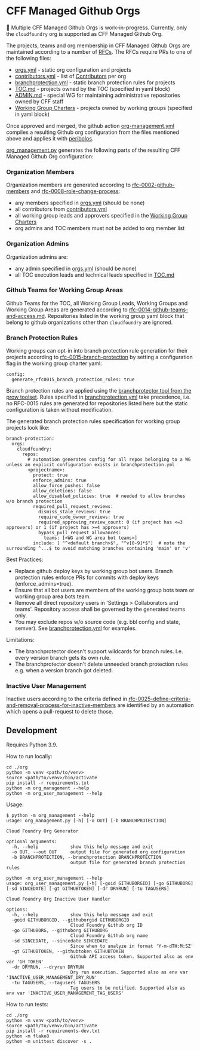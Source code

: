 # CFF Managed Github Orgs

:construction: Multiple CFF Managed Github Orgs is work-in-progress. Currently, only the `cloudfoundry` org is supported as CFF Managed Github Org.

The projects, teams and org membership in CFF Managed Github Orgs are maintained according to a number of [RFCs](https://github.com/cloudfoundry/community/tree/main/toc/rfc). The RFCs require PRs to one of the following files:

- [orgs.yml](https://github.com/cloudfoundry/community/blob/main/orgs/orgs.yml) - static org configuration and projects
- [contributors.yml](https://github.com/cloudfoundry/community/blob/main/orgs/contributors.yml) - list of [Contributors](https://github.com/cloudfoundry/community/blob/main/toc/ROLES.md#contributor) per org
- [branchprotection.yml](https://github.com/cloudfoundry/community/blob/main/orgs/branchprotection.yml) - static branch protection rules for projects
- [TOC.md](https://github.com/cloudfoundry/community/blob/main/toc/TOC.md) - projects owned by the TOC (specified in yaml block)
- [ADMIN.md](https://github.com/cloudfoundry/community/blob/main/toc/ADMIN.md) - special WG for maintaining administrative repositories owned by CFF staff
- [Working Group Charters](https://github.com/cloudfoundry/community/tree/main/toc/working-groups) - projects owned by working groups (specified in yaml block)

Once approved and merged, the github action [org-management.yml](https://github.com/cloudfoundry/community/actions/workflows/org-management.yml) compiles a resulting Github org configuration from the files mentioned above and applies it with [peribolos](https://github.com/kubernetes/test-infra/tree/master/prow/cmd/peribolos).

[org_management.py](https://github.com/cloudfoundry/community/blob/main/orgs/org-management.py) generates the following parts of the resulting CFF Managed Github Org configuration:

### Organization Members
Organization members are generated according to [rfc-0002-github-members](https://github.com/cloudfoundry/community/blob/main/toc/rfc/rfc-0002-github-members.md) and [rfc-0008-role-change-process](https://github.com/cloudfoundry/community/blob/main/toc/rfc/rfc-0008-role-change-process.md):
- any members specified in [orgs.yml](https://github.com/cloudfoundry/community/blob/main/orgs/orgs.yml) (should be none)
- all contributors from [contributors.yml](https://github.com/cloudfoundry/community/blob/main/orgs/contributors.yml)
- all working group leads and approvers specified in the [Working Group Charters](https://github.com/cloudfoundry/community/tree/main/toc/working-groups)
- org admins and TOC members must not be added to org member list

### Organization Admins
Organization admins are:
- any admin specified in [orgs.yml](https://github.com/cloudfoundry/community/blob/main/orgs/orgs.yml) (should be none)
- all TOC execution leads and technical leads specified in [TOC.md](https://github.com/cloudfoundry/community/blob/main/toc/TOC.md) 

### Github Teams for Working Group Areas
Github Teams for the TOC, all Working Group Leads, Working Groups and Working Group Areas are generated according to [rfc-0014-github-teams-and-access.md](https://github.com/cloudfoundry/community/blob/main/toc/rfc/rfc-0014-github-teams-and-access.md).
Repositories listed in the working group yaml block that belong to github organizations other than `cloudfoundry` are ignored.

### Branch Protection Rules

Working groups can opt-in into branch protection rule generation for their projects according to [rfc-0015-branch-protection](https://github.com/cloudfoundry/community/blob/main/toc/rfc/rfc-0015-branch-protection.md) by setting a configuration flag in the working group charter yaml:

```
config:
  generate_rfc0015_branch_protection_rules: true
```

Branch protection rules are applied using the [branchprotector tool from the prow toolset](https://docs.prow.k8s.io/docs/components/optional/branchprotector/).
Rules specified in [branchprotection.yml](https://github.com/cloudfoundry/community/blob/main/orgs/branchprotection.yml) take precedence, i.e. no RFC-0015 rules are generated for repositories listed here but the static configuration is taken without modification.

The generated branch protection rules specification for working group projects look like:
```
branch-protection:
  orgs:
    cloudfoundry:
      repos:
        # automation generates config for all repos belonging to a WG unless an explicit configuration exists in branchprotection.yml
        <projectname>:
          protect: true
          enforce_admins: true
          allow_force_pushes: false
          allow_deletions: false
          allow_disabled_policies: true  # needed to allow branches w/o branch protection
          required_pull_request_reviews:
            dismiss_stale_reviews: true
            require_code_owner_reviews: true
            required_approving_review_count: 0 (if project has <=3 approvers) or 1 (if project has >=4 approvers)
            bypass_pull_request_allowances:
              teams: [<WG and WG area bot teams>]
          include: [ "^<default branch>$", "^v[0-9]*$"]  # note the surrounding ^...$ to avoid matching branches containing 'main' or 'v'
```

Best Practices:
- Replace github deploy keys by working group bot users. Branch protection rules enforce PRs for commits with deploy keys (enforce_admins=true).
- Ensure that all bot users are members of the working group bots team or working group area bots team.
- Remove all direct repository users in 'Settings > Collaborators and teams'. Repository access shall be governed by the generated teams only.
- You may exclude repos w/o source code (e.g. bbl config and state, semver). See [branchprotection.yml](https://github.com/cloudfoundry/community/blob/main/orgs/branchprotection.yml) for examples.

Limitations:
- The branchprotector doesn't support wildcards for branch rules. I.e. every version branch gets its own rule.
- The branchprotector doesn't delete unneeded branch protection rules e.g. when a version branch got deleted.

### Inactive User Management
Inactive users according to the criteria defined in
[rfc-0025-define-criteria-and-removal-process-for-inactive-members](https://github.com/cloudfoundry/community/blob/main/toc/rfc/rfc-0025-define-criteria-and-removal-process-for-inactive-members.md) are identified by an automation which opens a pull-request to delete those.


## Development

Requires Python 3.9.

How to run locally:
```
cd ./org
python -m venv <path/to/venv>
source <path/to/venv>/bin/activate
pip install -r requirements.txt
python -m org_management --help
python -m org_user_management --help
```

Usage:
```
$ python -m org_management --help
usage: org_management.py [-h] [-o OUT] [-b BRANCHPROTECTION]

Cloud Foundry Org Generator

optional arguments:
  -h, --help            show this help message and exit
  -o OUT, --out OUT     output file for generated org configuration
  -b BRANCHPROTECTION, --branchprotection BRANCHPROTECTION
                        output file for generated branch protection rules
```

```
python -m org_user_management --help
usage: org_user_management.py [-h] [-goid GITHUBORGID] [-go GITHUBORG] [-sd SINCEDATE] [-gt GITHUBTOKEN] [-dr DRYRUN] [-tu TAGUSERS]

Cloud Foundry Org Inactive User Handler

options:
  -h, --help            show this help message and exit
  -goid GITHUBORGID, --githuborgid GITHUBORGID
                        Cloud Foundry Github org ID
  -go GITHUBORG, --githuborg GITHUBORG
                        Cloud Foundry Github org name
  -sd SINCEDATE, --sincedate SINCEDATE
                        Since when to analyze in format 'Y-m-dTH:M:SZ'
  -gt GITHUBTOKEN, --githubtoken GITHUBTOKEN
                        Github API access token. Supported also as env var 'GH_TOKEN'
  -dr DRYRUN, --dryrun DRYRUN
                        Dry run execution. Supported also as env var 'INACTIVE_USER_MANAGEMENT_DRY_RUN'
  -tu TAGUSERS, --tagusers TAGUSERS
                        Tag users to be notified. Supported also as env var 'INACTIVE_USER_MANAGEMENT_TAG_USERS'
```

How to run tests:
```
cd ./org
python -m venv <path/to/venv>
source <path/to/venv>/bin/activate
pip install -r requirements-dev.txt
python -m flake8
python -m unittest discover -s .
```